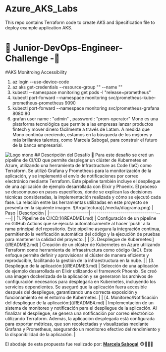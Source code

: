 # Azure_AKS_Labs
This repo contains Terraform code to create AKS and Specification file to deploy example application AKS.
# 🐒 Junior-DevOps-Engineer-Challenge -🐒


#AKS Monitroing Accessibility
1. az login --use-device-code
2. az aks get-credentials --resource-group "<rg>" --name "<cluster name>"
3. kubectl --namespace monitoring get pods -l "release=prometheus"
4. kubectl port-forward --namespace monitoring svc/prometheus-kube-prometheus-prometheus 9090
5. kubectl port-forward --namespace monitoring svc/prometheus-grafana 8080:80
6. grafan user name : "admin" , password : "prom-operator"
Mono es una plataforma tecnológica que permite a las empresas lanzar productos fintech y mover dinero fácilmente a través de Latam. A medida que Mono continúa creciendo, estamos en la búsqueda de los mejores y más brillantes talentos, como Marcela Sabogal, para construir el futuro de la banca empresarial.
<img src="https://latamlist.com/wp-content/uploads/2023/08/mono.png" alt="Logo mono" width="300"/>
## Descripción del Desafío 🐒
 Para este desafío se creó un pipeline de CI/CD que permite desplegar un clúster de Kubernetes en Azure, utilizando una herramienta de Infrastructure as Code (IaC) como Terraform. Se utilizó Grafana y Prometheus para la monitorización de la aplicación, y se implementó el envío de notificaciones por correo electrónico mediante Terraform. Este pipeline también incluye el despliegue de una aplicación de ejemplo desarrollada con Elixir y Phoenix. 
El proceso se descompuso en pasos específicos, donde se explican las decisiones técnicas consideradas, la implementación realizada y cómo se ejecutó cada fase. La relación entre las herramientas utilizadas en este proyecto se presenta en la siguiente imagen.
![Arquitectura](./media/diagrama.png)
| Paso               | Descripción                          |
|--------------------|--------------------------------------|
| [1. Pipeline de CI/CD:](\README1.md) | Configuración de un pipeline en GitHub Actions que se ejecuta automáticamente al hacer `push` a la rama principal del repositorio. Este pipeline asegura la integración continua, permitiendo la verificación automática del código y la ejecución de pruebas para mantener la calidad del proyecto.           |
| [2. Despliegue de Kubernetes:](\README2.md) | Creación de un clúster de Kubernetes en Azure utilizando Terraform como herramienta de infraestructura como código (IaC). Este enfoque permite definir y aprovisionar el clúster de manera eficiente y reproducible, facilitando la gestión de la infraestructura en la nube.         |
| [3. Despliegue de la aplicación:](\README3.md) | Selección de una aplicación de ejemplo desarrollada en Elixir utilizando el framework Phoenix. Se creó una imagen dockerizada de la aplicación y se generaron los archivos de configuración necesarios para desplegarla en Kubernetes, incluyendo los servicios dependientes. Se aseguró que la aplicación fuera accesible después del despliegue, garantizando una correcta exposición y funcionamiento en el entorno de Kubernetes.         |
| [4. Monitoreo/Notificación del despliegue de la aplicación:](\README4.md) | Implementación de un sistema de monitoreo y notificación para el despliegue de la aplicación. Al finalizar el despliegue, se genera una notificación por correo electrónico utilizando Terraform. Además, la aplicación desplegada está configurada para exportar métricas, que son recolectadas y visualizadas mediante Grafana y Prometheus, asegurando un monitoreo efectivo del rendimiento y la disponibilidad de la aplicación.          |


El abodaje de esta propuesta fue realizado por: [**Marcela Sabogal**](https://www.linkedin.com/in/marcelasabogue/) 🐵🙊🙉🙈
